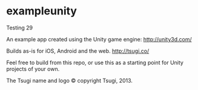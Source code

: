 exampleunity
============

Testing 29

An example app created using the Unity game engine: http://unity3d.com/

Builds as-is for iOS, Android and the web. http://tsugi.co/

Feel free to build from this repo, or use this as a starting point for Unity projects of your own.

The Tsugi name and logo &copy; copyright Tsugi, 2013.
